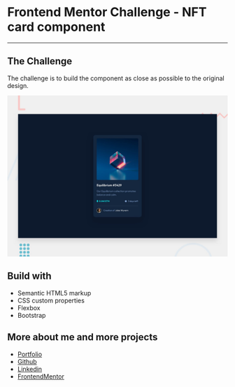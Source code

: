 # Frontend Mentor Challenge - NFT card component
---
## The Challenge
The challenge is to build the component as close as possible to the original design.

![Design preview for the NFT preview card component coding challenge](./design/desktop-preview.jpg)
## Build with

- Semantic HTML5 markup
- CSS custom properties
- Flexbox
- Bootstrap

## More about me and more projects
- [Portfolio](https://matiaslenci.vercel.app/)
- [Github](https://github.com/matiaslenci)
- [Linkedin](https://pages.github.com/)
- [FrontendMentor](https://www.frontendmentor.io/profile/matiaslenci)


